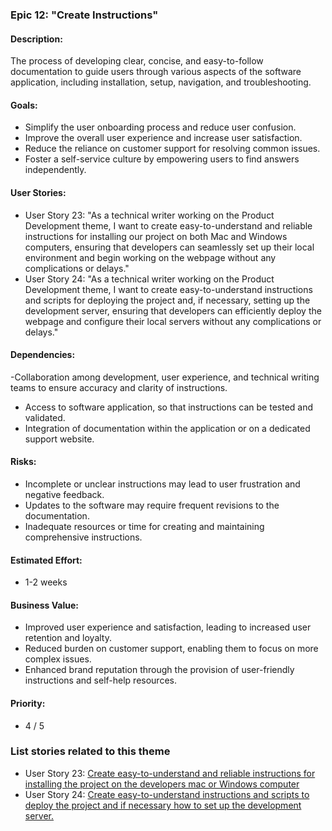 ### Epic 12: "Create Instructions"

#### Description:

The process of developing clear, concise, and easy-to-follow documentation to guide users through various aspects of the software application, including installation, setup, navigation, and troubleshooting.

#### Goals:

- Simplify the user onboarding process and reduce user confusion.
- Improve the overall user experience and increase user satisfaction.
- Reduce the reliance on customer support for resolving common issues.
- Foster a self-service culture by empowering users to find answers independently.

#### User Stories:

- User Story 23: "As a technical writer working on the Product Development theme, I want to create easy-to-understand and reliable instructions for installing our project on both Mac and Windows computers, ensuring that developers can seamlessly set up their local environment and begin working on the webpage without any complications or delays."
- User Story 24: "As a technical writer working on the Product Development theme, I want to create easy-to-understand instructions and scripts for deploying the project and, if necessary, setting up the development server, ensuring that developers can efficiently deploy the webpage and configure their local servers without any complications or delays."


#### Dependencies:

-Collaboration among development, user experience, and technical writing teams to ensure accuracy and clarity of instructions.
- Access to software application, so that instructions can be tested and validated.
- Integration of documentation within the application or on a dedicated support website.

#### Risks:

- Incomplete or unclear instructions may lead to user frustration and negative feedback.
- Updates to the software may require frequent revisions to the documentation.
- Inadequate resources or time for creating and maintaining comprehensive instructions.

#### Estimated Effort:

- 1-2 weeks

#### Business Value:

- Improved user experience and satisfaction, leading to increased user retention and loyalty.
- Reduced burden on customer support, enabling them to focus on more complex issues.
- Enhanced brand reputation through the provision of user-friendly instructions and self-help resources.

#### Priority:
- 4 / 5

### List stories related to this theme

- User Story 23: [Create easy-to-understand and reliable instructions for installing the project on the developers mac or Windows computer](https://github.com/cad448/mywebclass-simulation/blob/master/documentation/stories/story_23_setup_mac_&_windows.md)
- User Story 24: [Create easy-to-understand instructions and scripts to deploy the project and if necessary how to set up the development server.](https://github.com/cad448/mywebclass-simulation/blob/master/documentation/stories/story_24_setup_development_server.md)
